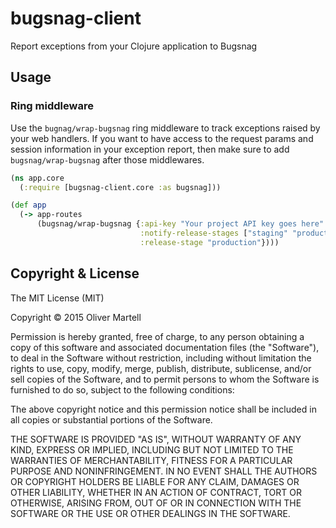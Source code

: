 # bugsnag-client

Report exceptions from your Clojure application to Bugsnag

## Usage

### Ring middleware

Use the `bugnag/wrap-bugsnag` ring middleware to track exceptions
raised by your web handlers. If you want to have access to the request params and
session information in your exception report, then make sure to add
`bugsnag/wrap-bugsnag` after those middlewares.

``` Clojure
(ns app.core
  (:require [bugsnag-client.core :as bugsnag]))

(def app
  (-> app-routes
      (bugsnag/wrap-bugsnag {:api-key "Your project API key goes here"
                             :notify-release-stages ["staging" "production"]
                             :release-stage "production"})))
```

## Copyright & License

The MIT License (MIT)

Copyright © 2015 Oliver Martell

Permission is hereby granted, free of charge, to any person obtaining a copy of this software and associated documentation files (the "Software"), to deal in the Software without restriction, including without limitation the rights to use, copy, modify, merge, publish, distribute, sublicense, and/or sell copies of the Software, and to permit persons to whom the Software is furnished to do so, subject to the following conditions:

The above copyright notice and this permission notice shall be included in all copies or substantial portions of the Software.

THE SOFTWARE IS PROVIDED "AS IS", WITHOUT WARRANTY OF ANY KIND, EXPRESS OR IMPLIED, INCLUDING BUT NOT LIMITED TO THE WARRANTIES OF MERCHANTABILITY, FITNESS FOR A PARTICULAR PURPOSE AND NONINFRINGEMENT. IN NO EVENT SHALL THE AUTHORS OR COPYRIGHT HOLDERS BE LIABLE FOR ANY CLAIM, DAMAGES OR OTHER LIABILITY, WHETHER IN AN ACTION OF CONTRACT, TORT OR OTHERWISE, ARISING FROM, OUT OF OR IN CONNECTION WITH THE SOFTWARE OR THE USE OR OTHER DEALINGS IN THE SOFTWARE.
